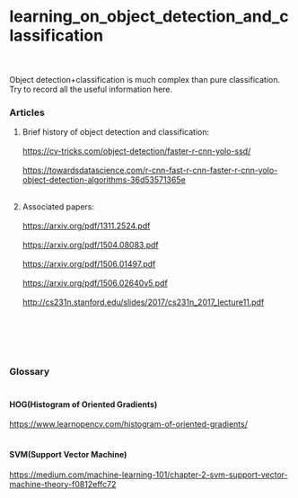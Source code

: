 # learning_on_object_detection_and_classification<br/><br/>

Object detection+classification is much complex than pure classification. Try to record all the useful information here.

### Articles<br/>
1. Brief history of object detection and classification:<br/><br/>
https://cv-tricks.com/object-detection/faster-r-cnn-yolo-ssd/<br/><br/>
https://towardsdatascience.com/r-cnn-fast-r-cnn-faster-r-cnn-yolo-object-detection-algorithms-36d53571365e<br/><br/>

2. Associated papers:<br/><br/>
https://arxiv.org/pdf/1311.2524.pdf<br/><br/>
https://arxiv.org/pdf/1504.08083.pdf<br/><br/>
https://arxiv.org/pdf/1506.01497.pdf<br/><br/>
https://arxiv.org/pdf/1506.02640v5.pdf<br/><br/>
http://cs231n.stanford.edu/slides/2017/cs231n_2017_lecture11.pdf<br/><br/>

<br/><br/><br/>

### Glossary<br/><br/>

#### HOG(Histogram of Oriented Gradients)<br/>
https://www.learnopencv.com/histogram-of-oriented-gradients/<br/><br/>

#### SVM(Support Vector Machine)<br/>
https://medium.com/machine-learning-101/chapter-2-svm-support-vector-machine-theory-f0812effc72<br/>
